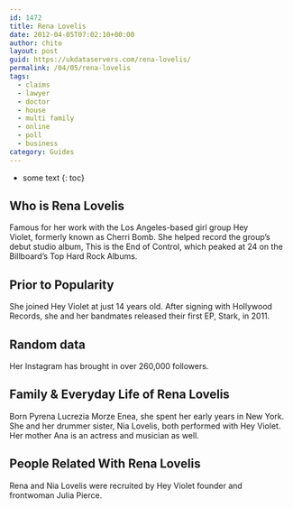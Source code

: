 ```yaml
---
id: 1472
title: Rena Lovelis
date: 2012-04-05T07:02:10+00:00
author: chito
layout: post
guid: https://ukdataservers.com/rena-lovelis/
permalink: /04/05/rena-lovelis
tags:
  - claims
  - lawyer
  - doctor
  - house
  - multi family
  - online
  - poll
  - business
category: Guides
---
```


* some text
{: toc}
          
          
## Who is  Rena Lovelis
                  
                  
                  
Famous for her work with the Los Angeles-based girl group Hey Violet, formerly known as Cherri Bomb. She helped record the group&#8217;s debut studio album, This is the End of Control, which peaked at 24 on the Billboard&#8217;s Top Hard Rock Albums.
                  
                
                
                
## Prior to Popularity 
                  
                  
                  
She joined Hey Violet at just 14 years old. After signing with Hollywood Records, she and her bandmates released their first EP, Stark, in 2011. 
                  
                
                
                
## Random data 
                  
                  
                  
Her Instagram has brought in over 260,000 followers.
                  
                
                
                
## Family & Everyday Life of Rena Lovelis
                  
                  
                  
Born Pyrena Lucrezia Morze Enea, she spent her early years in New York. She and her drummer sister, Nia Lovelis, both performed with Hey Violet. Her mother Ana is an actress and musician as well. 
                  
                
                
                
## People Related With  Rena Lovelis
                  
                  
                  
Rena and Nia Lovelis were recruited by Hey Violet founder and frontwoman Julia Pierce. 
                  
                
              
            
          
          
          
    
    
  
